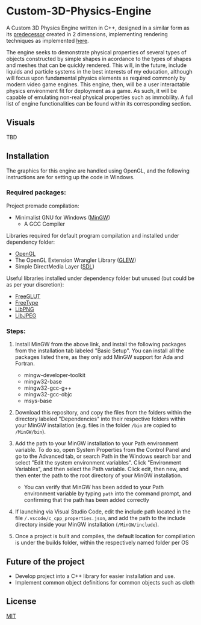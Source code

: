 # Custom-3D-Physics-Engine
A Custom 3D Physics Engine written in C++, designed in a similar form as its [predecessor](https://github.com/Orikson/Custom-2D-Physics-Engine) created in 2 dimensions, implementing rendering techniques as implemented [here](https://github.com/Orikson/3D-Realtime-Rendering).

The engine seeks to demonstrate physical properties of several types of objects constructed by simple shapes in acordance to the types of shapes and meshes that can be quickly rendered. This will, in the future, include liquids and particle systems in the best interests of my education, although will focus upon fundamental physics elements as required commonly by modern video game engines. This engine, then, will be a user interactable physics environment fit for deployment as a game. As such, it will be capable of emulating non-real physical properties such as immobility. A full list of engine functionalities can be found within its corresponding section.


## Visuals
TBD

## Installation

The graphics for this engine are handled using OpenGL, and the following instructions are for setting up the code in Windows. 

### Required packages:

Project premade compilation:
* Minimalist GNU for Windows ([MinGW](https://sourceforge.net/projects/mingw/))
  * A GCC Compiler

Libraries required for default program compilation and installed under dependency folder:
* [OpenGL](https://github.com/KhronosGroup/OpenGL-Registry)
* The OpenGL Extension Wrangler Library ([GLEW](https://github.com/nigels-com/glew))
* Simple DirectMedia Layer ([SDL](https://github.com/libsdl-org/SDL))

Useful libraries installed under dependency folder but unused (but could be as per your discretion):
* [FreeGLUT](http://freeglut.sourceforge.net/)
* [FreeType](https://freetype.org/)
* [LibPNG](http://www.libpng.org/pub/png/libpng.html)
* [LibJPEG](http://libjpeg.sourceforge.net/)

### Steps:

1. Install MinGW from the above link, and install the following packages from the installation tab labeled "Basic Setup". You can install all the packages listed there, as they only add MinGW support for Ada and Fortran.
   * mingw-developer-toolkit
   * mingw32-base
   * mingw32-gcc-g++
   * mingw32-gcc-objc
   * msys-base

2. Download this repository, and copy the files from the folders within the directory labeled "Dependencies" into their respective folders within your MinGW installation (e.g. files in the folder `/bin` are copied to `/MinGW/bin`). 

3. Add the path to your MinGW installation to your Path environment variable. To do so, open System Properties from the Control Panel and go to the Advanced tab, or search Path in the Windows search bar and select "Edit the system environment variables". Click "Environment Variables", and then select the Path variable. Click edit, then new, and then enter the path to the root directory of your MinGW installation.
   * You can verify that MinGW has been added to your Path environment variable by typing `path` into the command prompt, and confirming that the path has been added correctly

4. If launching via Visual Studio Code, edit the include path located in the file `/.vscode/c_cpp_properties.json`, and add the path to the include directory inside your MinGW installation (`/MinGW/include`).

5. Once a project is built and compiles, the default location for compiliation is under the builds folder, within the respectively named folder per OS



## Future of the project

- Develop project into a C++ library for easier installation and use.
- Implement common object definitions for common objects such as cloth

## License
[MIT](https://choosealicense.com/licenses/mit/)
